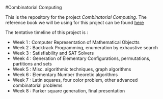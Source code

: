 #Combinatorial Computing

This is the repository for the project *Combinatorial Computing*. The reference book we will be using for this project can be found [here](Elements_of_Combinatorial_Computing.pdf)

The tentative timeline of this project is : 
* Week 1 : Computer Representation of Mathematical Objectts
* Week 2 : Backtrack Programming, enumeration by exhaustive search
* Week 3 : Satisfiability and SAT Solvers
* Week 4 : Generation of Elementary Configurations, permutations, partitions and sets
* Week 5 : Misc. algorithmic techniques, graph algorithms
* Week 6 : Elementary Number theoretic algorithms
* Week 7 : Latin squares, four color problem, other advanced combinatorial problems
* Week 8 : Parker square generation, final presentation

